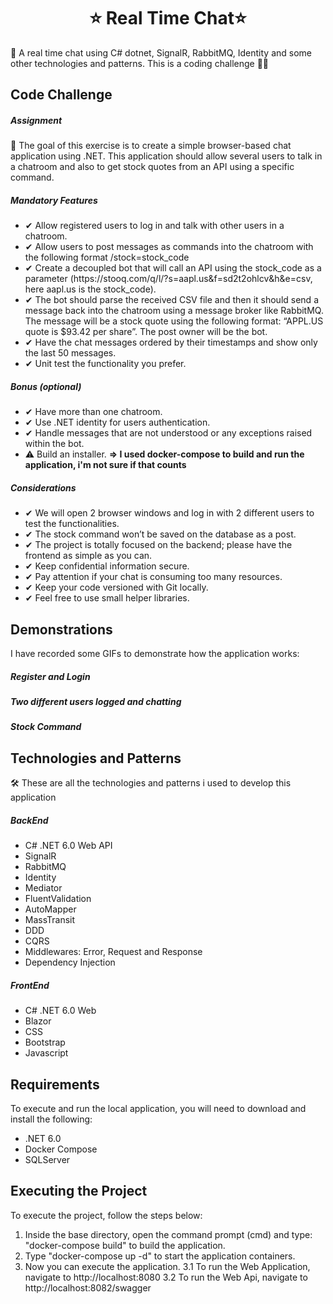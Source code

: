 <h1 align="center">
⭐ Real Time Chat⭐ 
</h1>
💬 A real time chat using C# dotnet, SignalR, RabbitMQ, Identity and some other technologies and patterns. This is a coding challenge 👨‍💻

## Code Challenge

##### Assignment
📌 The goal of this exercise is to create a simple browser-based chat application using .NET.
This application should allow several users to talk in a chatroom and also to get stock quotes from an API using a specific command.

##### Mandatory Features
<ul>
	<li>✔ Allow registered users to log in and talk with other users in a chatroom.</li>
	<li>✔ Allow users to post messages as commands into the chatroom with the following format /stock=stock_code</li>
	<li>✔ Create a decoupled bot that will call an API using the stock_code as a parameter
(https://stooq.com/q/l/?s=aapl.us&f=sd2t2ohlcv&h&e=csv, here aapl.us is the
stock_code).</li>
	<li>✔ The bot should parse the received CSV file and then it should send a message back
	into the chatroom using a message broker like RabbitMQ. The message will be a stock quote
using the following format: “APPL.US quote is $93.42 per share”. The post owner will be
the bot.</li>
	<li>✔ Have the chat messages ordered by their timestamps and show only the last 50
messages.</li>
	<li>✔ Unit test the functionality you prefer.</li>
</ul>

##### Bonus (optional)
<ul>
	<li>✔ Have more than one chatroom.</li>
	<li>✔ Use .NET identity for users authentication.</li>
	<li>✔ Handle messages that are not understood or any exceptions raised within the bot.</li>
	<li>⚠️ Build an installer. <b>=> I used docker-compose to build and run the application, i'm not sure if that counts</b></li>
</ul>

##### Considerations
<ul>
	<li>✔ We will open 2 browser windows and log in with 2 different users to test the
functionalities.</li>
	<li>✔ The stock command won’t be saved on the database as a post.</li>
	<li>✔ The project is totally focused on the backend; please have the frontend as simple as you
can.</li>
	<li>✔ Keep confidential information secure.</li>
	<li>✔ Pay attention if your chat is consuming too many resources.</li>
	<li>✔ Keep your code versioned with Git locally.</li>
	<li>✔ Feel free to use small helper libraries.</li>
</ul>

## Demonstrations
I have recorded some GIFs to demonstrate how the application works:

##### Register and Login

##### Two different users logged and chatting

##### Stock Command

## Technologies and Patterns
🛠 These are all the technologies and patterns i used to develop this application
##### BackEnd
<ul>
	<li><a url="https://dotnet.microsoft.com/en-us/download/dotnet/6.0">C# .NET 6.0 Web API</a></li>
	<li><a url="https://www.nuget.org/packages/Microsoft.AspNetCore.SignalR">SignalR</a></li>
	<li><a url="https://www.nuget.org/packages/MassTransit.RabbitMQ/8.0.6-develop.537">RabbitMQ</a></li>
	<li><a url="https://www.nuget.org/packages/Microsoft.AspNetCore.Identity">Identity</a></li>
	<li><a url="https://www.nuget.org/packages/MediatR">Mediator</a></li>
	<li><a url="https://www.nuget.org/packages/FluentValidation">FluentValidation</a></li>
	<li><a url="https://www.nuget.org/packages/AutoMapper">AutoMapper</a></li>
	<li><a url="https://www.nuget.org/packages/MassTransit/8.0.6-develop.537">MassTransit</a></li>
	<li><a url=""></a>DDD</li>
	<li><a url=""></a>CQRS</li>
	<li><a url=""></a>Middlewares: Error, Request and Response</li>
	<li><a url=""></a>Dependency Injection</li>
</ul>

##### FrontEnd
<ul>
	<li><a url="https://dotnet.microsoft.com/en-us/download/dotnet/6.0">C# .NET 6.0 Web</a></li>
	<li><a url="https://docs.microsoft.com/pt-br/aspnet/core/blazor/?view=aspnetcore-6.0">Blazor</a></li>
	<li><a url="https://www.w3schools.com/css/">CSS</a></li>
	<li><a url="https://getbootstrap.com/">Bootstrap</a></li>
	<li><a url="https://developer.mozilla.org/pt-BR/docs/Web/JavaScript">Javascript</a></li>
</ul>

## Requirements
To execute and run the local application, you will need to download and install the following:
<ul>
	<li><a url="https://dotnet.microsoft.com/en-us/download/dotnet/6.0">.NET 6.0</a></li>
	<li><a url="https://docs.docker.com/compose/install/compose-desktop/">Docker Compose</a></li>
	<li><a url="https://www.microsoft.com/pt-br/sql-server/sql-server-downloads">SQLServer</a></li>
</ul>

## Executing the Project
To execute the project, follow the steps below:
1. Inside the base directory, open the command prompt (cmd) and type: "docker-compose build" to build the application.
2. Type "docker-compose up -d" to start the application containers.
3. Now you can execute the application.
   3.1 To run the Web Application, navigate to http://localhost:8080
   3.2 To run the Web Api, navigate to http://localhost:8082/swagger 
